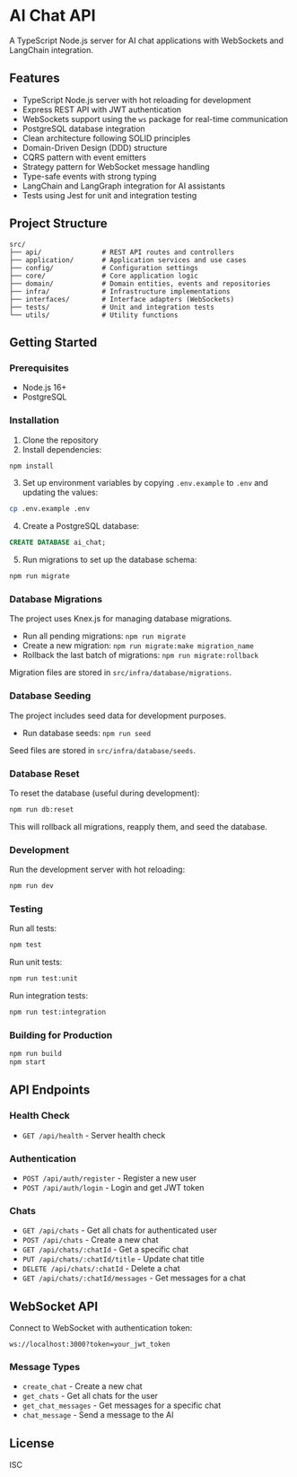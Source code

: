 # AI Chat API

A TypeScript Node.js server for AI chat applications with WebSockets and LangChain integration.

## Features

- TypeScript Node.js server with hot reloading for development
- Express REST API with JWT authentication
- WebSockets support using the `ws` package for real-time communication
- PostgreSQL database integration
- Clean architecture following SOLID principles
- Domain-Driven Design (DDD) structure
- CQRS pattern with event emitters
- Strategy pattern for WebSocket message handling
- Type-safe events with strong typing
- LangChain and LangGraph integration for AI assistants
- Tests using Jest for unit and integration testing

## Project Structure

```
src/
├── api/               # REST API routes and controllers
├── application/       # Application services and use cases
├── config/            # Configuration settings
├── core/              # Core application logic
├── domain/            # Domain entities, events and repositories
├── infra/             # Infrastructure implementations
├── interfaces/        # Interface adapters (WebSockets)
├── tests/             # Unit and integration tests
└── utils/             # Utility functions
```

## Getting Started

### Prerequisites

- Node.js 16+
- PostgreSQL

### Installation

1. Clone the repository
2. Install dependencies:

```bash
npm install
```

3. Set up environment variables by copying `.env.example` to `.env` and updating the values:

```bash
cp .env.example .env
```

4. Create a PostgreSQL database:

```sql
CREATE DATABASE ai_chat;
```

5. Run migrations to set up the database schema:

```bash
npm run migrate
```

### Database Migrations

The project uses Knex.js for managing database migrations.

- Run all pending migrations: `npm run migrate`
- Create a new migration: `npm run migrate:make migration_name`
- Rollback the last batch of migrations: `npm run migrate:rollback`

Migration files are stored in `src/infra/database/migrations`.

### Database Seeding

The project includes seed data for development purposes.

- Run database seeds: `npm run seed`

Seed files are stored in `src/infra/database/seeds`.

### Database Reset

To reset the database (useful during development):

```bash
npm run db:reset
```

This will rollback all migrations, reapply them, and seed the database.

### Development

Run the development server with hot reloading:

```bash
npm run dev
```

### Testing

Run all tests:

```bash
npm test
```

Run unit tests:

```bash
npm run test:unit
```

Run integration tests:

```bash
npm run test:integration
```

### Building for Production

```bash
npm run build
npm start
```

## API Endpoints

### Health Check

- `GET /api/health` - Server health check

### Authentication

- `POST /api/auth/register` - Register a new user
- `POST /api/auth/login` - Login and get JWT token

### Chats

- `GET /api/chats` - Get all chats for authenticated user
- `POST /api/chats` - Create a new chat
- `GET /api/chats/:chatId` - Get a specific chat
- `PUT /api/chats/:chatId/title` - Update chat title
- `DELETE /api/chats/:chatId` - Delete a chat
- `GET /api/chats/:chatId/messages` - Get messages for a chat

## WebSocket API

Connect to WebSocket with authentication token:

```
ws://localhost:3000?token=your_jwt_token
```

### Message Types

- `create_chat` - Create a new chat
- `get_chats` - Get all chats for the user
- `get_chat_messages` - Get messages for a specific chat
- `chat_message` - Send a message to the AI

## License

ISC